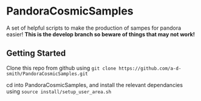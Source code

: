 PandoraCosmicSamples
====================
A set of helpful scripts to make the production of sampes for pandora easier!
**This is the develop branch so beware of things that may not work!**



Getting Started
---------------
Clone this repo from github using
`git clone https://github.com/a-d-smith/PandoraCosmicSamples.git`

cd into PandoraCosmicSamples, and install the relevant dependancies using
`source install/setup_user_area.sh`
